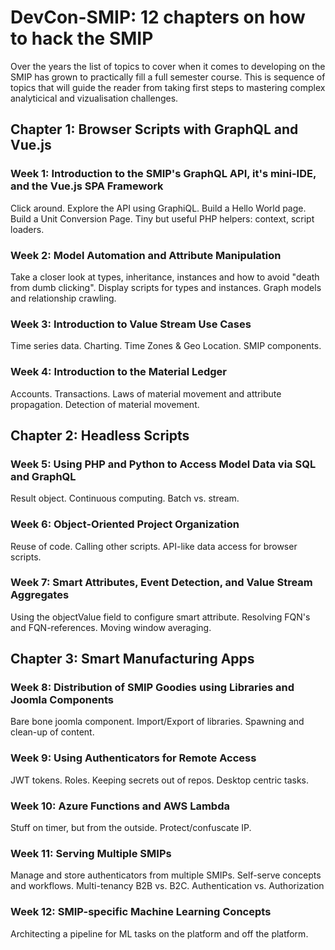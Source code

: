 # DevCon-SMIP: 12 chapters on how to hack the SMIP

Over the years the list of topics to cover when it comes to developing on the SMIP has grown to practically fill a full semester course. This is sequence of topics that will guide the reader from taking first steps to mastering complex analyticical and vizualisation challenges.

## Chapter 1: Browser Scripts with GraphQL and Vue.js

### Week 1: Introduction to the SMIP's GraphQL API, it's mini-IDE, and the Vue.js SPA Framework

Click around. Explore the API using GraphiQL. Build a Hello World page. Build a Unit Conversion Page. Tiny but useful PHP helpers: context, script loaders.

### Week 2: Model Automation and Attribute Manipulation

Take a closer look at types, inheritance, instances and how to avoid "death from dumb clicking". Display scripts for types and instances. Graph models and relationship crawling.

### Week 3: Introduction to Value Stream Use Cases

Time series data. Charting. Time Zones & Geo Location. SMIP components.

### Week 4: Introduction to the Material Ledger

Accounts. Transactions. Laws of material movement and attribute propagation. Detection of material movement.

## Chapter 2: Headless Scripts

### Week 5: Using PHP and Python to Access Model Data via SQL and GraphQL

Result object. Continuous computing. Batch vs. stream.

### Week 6: Object-Oriented Project Organization

Reuse of code. Calling other scripts. API-like data access for browser scripts.

### Week 7: Smart Attributes, Event Detection, and Value Stream Aggregates

Using the objectValue field to configure smart attribute. Resolving FQN's and FQN-references. Moving window averaging. 

## Chapter 3: Smart Manufacturing Apps

### Week 8: Distribution of SMIP Goodies using Libraries and Joomla Components

Bare bone joomla component. Import/Export of libraries. Spawning and clean-up of content.

### Week 9: Using Authenticators for Remote Access

JWT tokens. Roles. Keeping secrets out of repos. Desktop centric tasks.

### Week 10: Azure Functions and AWS Lambda

Stuff on timer, but from the outside. Protect/confuscate IP.

### Week 11: Serving Multiple SMIPs

Manage and store authenticators from multiple SMIPs. Self-serve concepts and workflows. Multi-tenancy B2B vs. B2C. Authentication vs. Authorization

### Week 12: SMIP-specific Machine Learning Concepts

Architecting a pipeline for ML tasks on the platform and off the platform.
